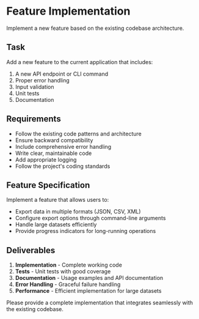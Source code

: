 # Feature Implementation

Implement a new feature based on the existing codebase architecture.

## Task
Add a new feature to the current application that includes:
1. A new API endpoint or CLI command
2. Proper error handling
3. Input validation
4. Unit tests
5. Documentation

## Requirements
- Follow the existing code patterns and architecture
- Ensure backward compatibility
- Include comprehensive error handling
- Write clear, maintainable code
- Add appropriate logging
- Follow the project's coding standards

## Feature Specification
Implement a feature that allows users to:
- Export data in multiple formats (JSON, CSV, XML)
- Configure export options through command-line arguments
- Handle large datasets efficiently
- Provide progress indicators for long-running operations

## Deliverables
1. **Implementation** - Complete working code
2. **Tests** - Unit tests with good coverage
3. **Documentation** - Usage examples and API documentation
4. **Error Handling** - Graceful failure handling
5. **Performance** - Efficient implementation for large datasets

Please provide a complete implementation that integrates seamlessly with the existing codebase.
